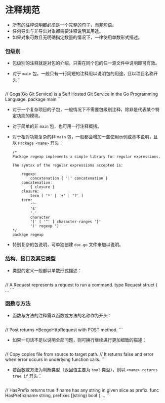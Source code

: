 # 注释规范

- 所有的注释说明都必须是一个完整的句子，而非短语。
- 任何导出与非导出对象都需要注释说明其用途。
- 如果对象可数且无明确指定数量的情况下，一律使用单数形式描述。

### 包级别

- 包级别的注释就是对包的介绍，只需在同个包的任一源文件中说明即可有效。
- 对于 `main` 包，一般只有一行简短的注释用以说明包的用途，且以项目名称开头：
		
	```
// Gogs(Go Git Service) is a Self Hosted Git Service in the Go Programming Language.
package main
	```
	
- 对于一个复杂项目的子包，一般情况下不需要包级别注释，除非是代表某个特定功能的模块。
- 对于简单的非 `main` 包，也可用一行注释概括。
- 对于相对功能复杂的非 `main` 包，一般都会增加一些使用示例或基本说明，且以 `Package <name>` 开头：

	```
	/*
	Package regexp implements a simple library for regular expressions.
	
	The syntax of the regular expressions accepted is:
	
	    regexp:
	        concatenation { '|' concatenation }
	    concatenation:
	        { closure }
	    closure:
	        term [ '*' | '+' | '?' ]
	    term:
	        '^'
	        '$'
	        '.'
	        character
	        '[' [ '^' ] character-ranges ']'
	        '(' regexp ')'
	*/
	package regexp
	```

- 特别复杂的包说明，可单独创建 `doc.go` 文件来加以说明。

### 结构、接口及其它类型

- 类型的定义一般都以单数形式描述：

	```
// A Request represents a request to run a command.
type Request struct { ...
	```

### 函数与方法

- 函数与方法的注释需以函数或方法的名称作为开头：

	```
// Post returns *BeegoHttpRequest with POST method.
	```
	
- 如果一句话不足以说明全部问题，则可换行继续进行更加细致的描述：

	```
// Copy copies file from source to target path.
// It returns false and error when error occurs in underlying function calls.
	```
	
- 若函数或方法为判断类型（返回值主要为 `bool` 类型），则以 `<name> returns true if` 开头：

	```
// HasPrefix returns true if name has any string in given slice as prefix.
func HasPrefix(name string, prefixes []string) bool { ...
	```